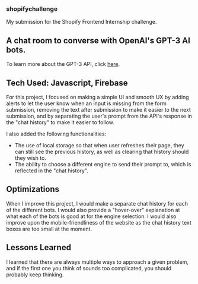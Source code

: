 ### shopifychallenge

My submission for the Shopify Frontend Internship challenge.

## A chat room to converse with OpenAI's GPT-3 AI bots.

To learn more about the GPT-3 API, click <a href="https://openai.com/api/" target="_blank">here</a>.

## Tech Used: Javascript, Firebase

For this project, I focused on making a simple UI and smooth UX by adding alerts to let the user know when an input is missing from the form submission, removing the text after submission to make it easier to the next submission, and by separating the user's prompt from the API's response in the "chat history" to make it easier to follow.

I also added the following functionalities:
- The use of local storage so that when user refreshes their page, they can still see the previous history, as well as clearing that history should they wish to.
- The ability to choose a different engine to send their prompt to, which is reflected in the "chat history".

## Optimizations

When I improve this project, I would make a separate chat history for each of the different bots. I would also provide a "hover-over" explanation at what each of the bots is good at for the engine selection. I would also improve upon the mobile-friendliness of the website as the chat history text boxes are too small at the moment.

## Lessons Learned

I learned that there are always multiple ways to approach a given problem, and if the first one you think of sounds too complicated, you should probably keep thinking.
